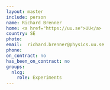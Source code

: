 ```yaml
---
layout: master
include: person
name: Richard Brenner
home: <a href="https://uu.se">UU</a>
country: SE
photo:
email:  richard.brenner@physics.uu.se
phone:
on_contract: no
has_been_on_contract: no
groups:
  nlcg:
    role: Experiments
---
```

